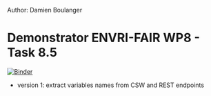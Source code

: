 Author: Damien Boulanger

# Demonstrator ENVRI-FAIR WP8 - Task 8.5

[![Binder](https://mybinder.org/badge_logo.svg)](https://mybinder.org/v2/gh/ferrighi/envri-wp8-demonstrator/master?filepath=src%2Fenvri-wp8-demonstrator.ipynb)

- version 1: extract variables names from CSW and REST endpoints
